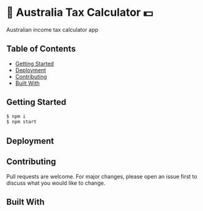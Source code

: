 # 🧾 Australia Tax Calculator 💵

Australian income tax calculator app

## Table of Contents

- [Getting Started](##Getting%20Started)
- [Deployment](##Deployment)
- [Contributing](##Contributing)
- [Built With](##Built%20With)

## Getting Started

```javascript
$ npm i
$ npm start
```

## Deployment

## Contributing

Pull requests are welcome. For major changes, please open an issue first to discuss what you would like to change.

## Built With
